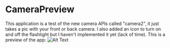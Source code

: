 # CameraPreview
This application is a test of the new camera APIs called "camera2", it just takes a pic with your front or back camera. I also added an icon to turn on and off the flashlight but I haven't implemented it yet (lack of time).
This is a preview of the app:
![Alt Text](https://github.com/animalecs/CameraPreview/tree/master/CameraPreview/images/screencap.gif)
